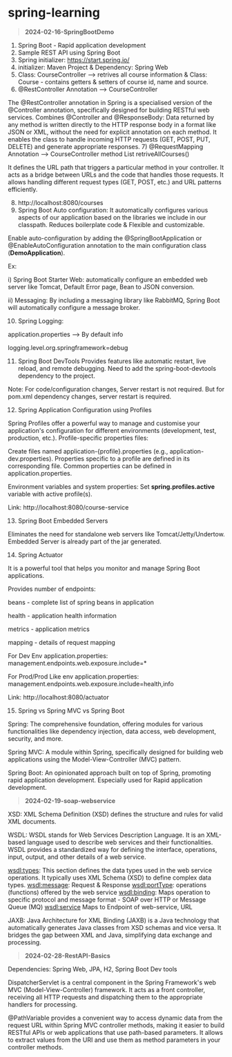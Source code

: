 # spring-learning
>**2024-02-16-SpringBootDemo**

1) Spring Boot - Rapid application development
2) Sample REST API using Spring Boot
3) Spring initializer: https://start.spring.io/
4) initializer: Maven Project & Dependency: Spring Web
5) Class: CourseController --> retrives all course information & Class: Course - contains getters & setters of course id, name and source.
6) @RestController Annotation --> CourseController

The @RestController annotation in Spring is a specialised version of the @Controller annotation, specifically designed for building RESTful web services. Combines @Controller and @ResponseBody: Data returned by any method is written directly to the HTTP response body in a format like JSON or XML, without the need for explicit annotation on each method. It enables the class to handle incoming HTTP requests (GET, POST, PUT, DELETE) and generate appropriate responses.
7) @RequestMapping Annotation --> CourseController method List<Course> retriveAllCourses()

It defines the URL path that triggers a particular method in your controller. It acts as a bridge between URLs and the code that handles those requests. It allows handling different request types (GET, POST, etc.) and URL patterns efficiently.

8) http://localhost:8080/courses
9) Spring Boot Auto configuration: 
It automatically configures various aspects of our application based on the libraries we include in our classpath. Reduces boilerplate code & Flexible and customizable.

Enable auto-configuration by adding the @SpringBootApplication or @EnableAutoConfiguration annotation to the main configuration class (**DemoApplication**).

Ex: 

i) Spring Boot Starter Web: automatically configure an embedded web server like Tomcat, Default Error page, Bean to JSON conversion.

ii) Messaging: By including a messaging library like RabbitMQ, Spring Boot will automatically configure a message broker.

10) Spring Logging:

application.properties --> By default info

logging.level.org.springframework=debug

11) Spring Boot DevTools 
Provides features like automatic restart, live reload, and remote debugging. Need to add the spring-boot-devtools dependency to the project.

Note: For code/configuration changes, Server restart is not required. But for pom.xml dependency changes, server restart is required. 

12) Spring Application Configuration using Profiles

Spring Profiles offer a powerful way to manage and customise your application's configuration for different environments (development, test, production, etc.). 
Profile-specific properties files:

Create files named application-{profile}.properties (e.g., application-dev.properties). Properties specific to a profile are defined in its corresponding file.
Common properties can be defined in application.properties.

Environment variables and system properties: Set **spring.profiles.active** variable with active profile(s).

Link: http://localhost:8080/course-service

13) Spring Boot Embedded Servers

Eliminates the need for standalone web servers like Tomcat/Jetty/Undertow. Embedded Server is already part of the jar generated. 

14) Spring Actuator 

It is a powerful tool that helps you monitor and manage Spring Boot applications. 

Provides number of endpoints:

beans - complete list of spring beans in application

health - application health information 

metrics - application metrics

mapping - details of request mapping

For Dev Env application.properties: management.endpoints.web.exposure.include=*

For Prod/Prod Like env application.properties: management.endpoints.web.exposure.include=health,info

Link: http://localhost:8080/actuator

15) Spring vs Spring MVC vs Spring Boot

Spring: The comprehensive foundation, offering modules for various functionalities like dependency injection, data access, web development, security, and more.

Spring MVC: A module within Spring, specifically designed for building web applications using the Model-View-Controller (MVC) pattern.

Spring Boot: An opinionated approach built on top of Spring, promoting rapid application development. Especially used for Rapid application development.




>**2024-02-19-soap-webservice**

XSD: 
XML Schema Definition (XSD) defines the structure and rules for valid XML documents.

WSDL: 
WSDL stands for Web Services Description Language. It is an XML-based language used to describe web services and their functionalities. WSDL provides a standardized way for defining the interface, operations, input, output, and other details of a web service.

<wsdl:types>: This section defines the data types used in the web service operations. It typically uses XML Schema (XSD) to define complex data types.
<wsdl:message>: Request & Response
<wsdl:portType>: operations (functions) offered by the web service
<wsdl:binding>: Maps operation to specific protocol and message format - SOAP over HTTP or Message Queue (MQ)
<wsdl:service> Maps to Endpoint of web-service, URL


JAXB: 
Java Architecture for XML Binding (JAXB) is a Java technology that automatically generates Java classes from XSD schemas and vice versa.
It bridges the gap between XML and Java, simplifying data exchange and processing.


>**2024-02-28-RestAPI-Basics**

Dependencies: Spring Web, JPA, H2, Spring Boot Dev tools

DispatcherServlet is a central component in the Spring Framework's web MVC (Model-View-Controller) framework. 
It acts as a front controller, receiving all HTTP requests and dispatching them to the appropriate handlers for processing. 

@PathVariable provides a convenient way to access dynamic data from the request URL within Spring MVC controller methods, making it easier to build RESTful APIs or web applications that use path-based parameters.
It allows to extract values from the URI and use them as method parameters in your controller methods. 

